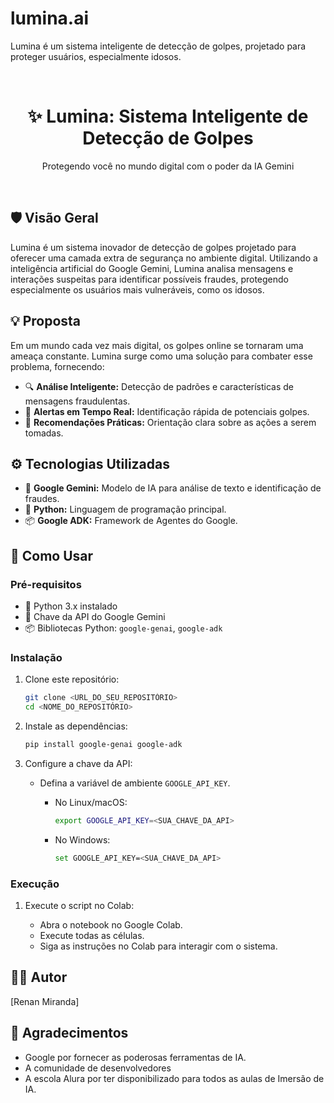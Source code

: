 # lumina.ai
Lumina é um sistema inteligente de detecção de golpes, projetado para proteger usuários, especialmente idosos.

<div align="center">
  <br />
  <h1>✨ Lumina: Sistema Inteligente de Detecção de Golpes</h1>
  <p>Protegendo você no mundo digital com o poder da IA Gemini</p>
  
  <br />
</div>

## 🛡️  Visão Geral

Lumina é um sistema inovador de detecção de golpes projetado para oferecer uma camada extra de segurança no ambiente digital. Utilizando a inteligência artificial do Google Gemini, Lumina analisa mensagens e interações suspeitas para identificar possíveis fraudes, protegendo especialmente os usuários mais vulneráveis, como os idosos.

## 💡  Proposta

Em um mundo cada vez mais digital, os golpes online se tornaram uma ameaça constante. Lumina surge como uma solução para combater esse problema, fornecendo:

* 🔍  **Análise Inteligente:** Detecção de padrões e características de mensagens fraudulentas.
* 🚨  **Alertas em Tempo Real:** Identificação rápida de potenciais golpes.
* 🎯  **Recomendações Práticas:** Orientação clara sobre as ações a serem tomadas.

## ⚙️  Tecnologias Utilizadas

* 🧠  **Google Gemini:** Modelo de IA para análise de texto e identificação de fraudes.
* 🐍  **Python:** Linguagem de programação principal.
* 📦  **Google ADK:** Framework de Agentes do Google.

## 🚀  Como Usar

###   Pré-requisitos

* 🐍  Python 3.x instalado
* 🔑  Chave da API do Google Gemini
* 📦  Bibliotecas Python: `google-genai`, `google-adk`

###   Instalação

1.  Clone este repositório:

    ```bash
    git clone <URL_DO_SEU_REPOSITÓRIO>
    cd <NOME_DO_REPOSITÓRIO>
    ```

2.  Instale as dependências:

    ```bash
    pip install google-genai google-adk
    ```

3.  Configure a chave da API:

    * Defina a variável de ambiente `GOOGLE_API_KEY`.
        * No Linux/macOS:

            ```bash
            export GOOGLE_API_KEY=<SUA_CHAVE_DA_API>
            ```

        * No Windows:

            ```bash
            set GOOGLE_API_KEY=<SUA_CHAVE_DA_API>
            ```

###   Execução

1.  Execute o script no Colab:

    * Abra o notebook no Google Colab.
    * Execute todas as células.
    * Siga as instruções no Colab para interagir com o sistema.

## 🧑‍💻  Autor

[Renan Miranda]

## 🙏  Agradecimentos

* Google por fornecer as poderosas ferramentas de IA.
* A comunidade de desenvolvedores
* A escola Alura por ter disponibilizado para todos as aulas de Imersão de IA.
